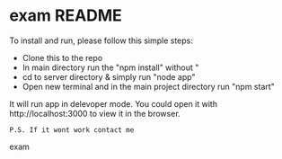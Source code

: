 

# exam README
 

To install and run, please follow this simple steps:

* Clone this to the repo
* In main directory run the "npm install" without "
* cd to server directory & simply run "node app"
* Open new terminal and in the main project directory run "npm start"


It will run app in delevoper mode. You could open it with http://localhost:3000 to view it in the browser.

    P.S. If it wont work contact me


exam


